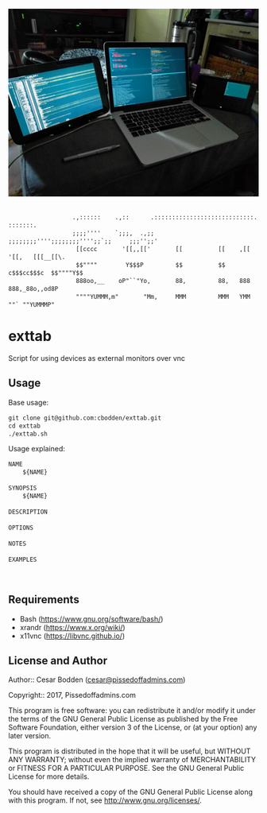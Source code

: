 ![shot of my setuo](images/tablet.jpg?raw=true "My setup")

```

                  .,::::::    .,::      .::::::::::::::::::::::::::::.     :::::::.
                  ;;;;''''    `;;;,  .,;; ;;;;;;;;'''';;;;;;;;'''';;`;;     ;;;'';;'
                   [[cccc       '[[,,[['       [[          [[    ,[[ '[[,   [[[__[[\.
                   $$""""        Y$$$P         $$          $$   c$$$cc$$$c  $$""""Y$$
                   888oo,__    oP"``"Yo,       88,         88,   888   888,_88o,,od8P
                   """"YUMMM,m"       "Mm,     MMM         MMM   YMM   ""` ""YUMMMP"

```

exttab
====

Script for using devices as external monitors over vnc


Usage
----
Base usage:
```
git clone git@github.com:cbodden/exttab.git
cd exttab
./exttab.sh

```

Usage explained:
```
NAME
    ${NAME}

SYNOPSIS
    ${NAME}

DESCRIPTION

OPTIONS

NOTES

EXAMPLES



```


Requirements
----

- Bash (https://www.gnu.org/software/bash/)
- xrandr (https://www.x.org/wiki/)
- x11vnc (https://libvnc.github.io/)


License and Author
----

Author:: Cesar Bodden (cesar@pissedoffadmins.com)

Copyright:: 2017, Pissedoffadmins.com

This program is free software: you can redistribute it and/or modify
it under the terms of the GNU General Public License as published by
the Free Software Foundation, either version 3 of the License, or
(at your option) any later version.

This program is distributed in the hope that it will be useful,
but WITHOUT ANY WARRANTY; without even the implied warranty of
MERCHANTABILITY or FITNESS FOR A PARTICULAR PURPOSE.  See the
GNU General Public License for more details.

You should have received a copy of the GNU General Public License
along with this program.  If not, see <http://www.gnu.org/licenses/>.

